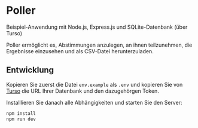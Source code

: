 # Poller

Beispiel-Anwendung mit Node.js, Express.js und SQLite-Datenbank (über Turso)

Poller ermöglicht es, Abstimmungen anzulegen, an ihnen teilzunehmen, die Ergebnisse einzusehen und als CSV-Datei herunterzuladen.

## Entwicklung

Kopieren Sie zuerst die Datei `env.example` als `.env` und kopieren Sie von [Turso](https://turso.tech) die URL Ihrer Datenbank und den dazugehörgen Token.

Installlieren Sie danach alle Abhängigkeiten und starten Sie den Server:

```sh
npm install
npm run dev
```
